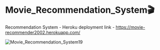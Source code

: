 # Movie_Recommendation_System🎬 
Recommendation System  - Heroku deployment link - https://movie-recommender2002.herokuapp.com/


![Movie_Recommendation_System19](https://user-images.githubusercontent.com/84613393/198863557-3aed9695-a34c-4cf9-b574-3a80a8b04ee2.png)
